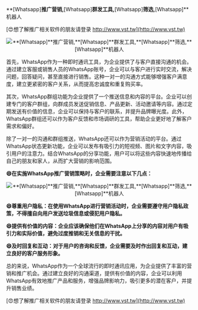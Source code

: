 **[Whatsapp]**推广营销,**[Whatsapp]**群发工具,**[Whatsapp]**筛选,**[Whatsapp]**机器人

[😍想了解推广相关软件的朋友请登录 http://www.vst.tw](http://www.vst.tw)

 <center><img src="https://vst.tw/MP4/tuiguang/png/6.png" alt="**[Whatsapp]**推广营销,**[Whatsapp]**群发工具,**[Whatsapp]**筛选,**[Whatsapp]**机器人"></center>

首先，WhatsApp作为一种即时通讯工具，为企业提供了与客户直接沟通的机会。通过建立客服或销售人员的WhatsApp账号，企业可以与客户进行实时交流，解决问题，回答疑问，甚至直接进行销售。这种一对一的沟通方式能够增强客户满意度，建立更紧密的客户关系，从而提高忠诚度和重复购买率。

其次，WhatsApp群组功能为企业提供了一个推送信息和内容的平台。企业可以创建专门的客户群组，向群成员发送促销信息、产品更新、活动邀请等内容。通过定期发送有价值的信息，企业可以保持与客户的联系，并提升品牌曝光度。此外，WhatsApp群组还可以作为客户反馈和市场调研的工具，帮助企业更好地了解客户需求和偏好。

除了一对一的沟通和群组推送，WhatsApp还可以作为营销活动的平台。通过WhatsApp状态更新功能，企业可以发布有吸引力的短视频、图片和文字内容，吸引用户的注意力。结合WhatsApp的分享功能，用户可以将这些内容快速地传播给自己的朋友和家人，从而扩大营销的影响范围。

**😄在实施WhatsApp推广营销策略时，企业需要注意以下几点：**

 <center><img src="https://vst.tw/MP4/tuiguang/png/8.png" alt="**[Whatsapp]**推广营销,**[Whatsapp]**群发工具,**[Whatsapp]**筛选,**[Whatsapp]**机器人"></center>

**😄尊重用户隐私：在使用WhatsApp进行营销活动时，企业需要遵守用户隐私政策，不得擅自向用户发送垃圾信息或侵犯用户隐私。**

**😄提供有价值的内容：企业应该确保他们在WhatsApp上分享的内容对用户有吸引力和实际价值，避免过度推销和无关信息的干扰。**

**😄及时回复和互动：对于用户的咨询和反馈，企业需要及时作出回复和互动，建立良好的客户服务形象。**

总的来说，WhatsApp作为一个全球流行的即时通讯应用，为企业提供了丰富的营销和推广机会。通过建立良好的沟通渠道，提供有价值的内容，企业可以利用WhatsApp有效地推广产品和服务，增强品牌影响力，吸引更多的潜在客户，并提升销售业绩。

[😍想了解推广相关软件的朋友请登录 http://www.vst.tw](http://www.vst.tw)



